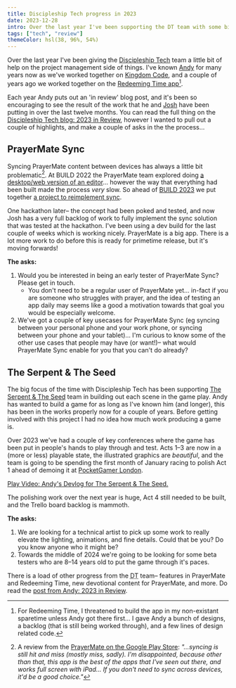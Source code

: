 ```yaml
---
title: Discipleship Tech progress in 2023
date: 2023-12-28
intro: Over the last year I've been supporting the DT team with some big new releases… here's what's coming up.
tags: ["tech", "review"]
themeColor: hsl(38, 96%, 54%)
---
```


Over the last year I've been giving the [Discipleship Tech](https://discipleship.tech) team a little bit of help on the project management side of things. I've known [Andy](http://www.geero.net/about-me/) for many years now as we've worked together on [Kingdom Code](https://kingdomcode.org.uk), and a couple of years ago we worked together on the [Redeeming Time app](https://redeemingtime.app/)[^1].

Each year Andy puts out an 'in review' blog post, and it's been so encouraging to see the result of the work that he and [Josh](https://joshminton.net/) have been putting in over the last twelve months. You can read the full thing on the [Discipleship Tech blog: 2023 in Review](https://blog.prayermate.net/en/2023-in-review/), however I wanted to pull out a couple of highlights, and make a couple of asks in the the process…

## PrayerMate Sync

Syncing PrayerMate content between devices has always a little bit problematic[^2]. At BUILD 2022 the PrayerMate team explored doing [a desktop/web version of an editor](https://kingdomcode.org.uk/build/2022/prayermate-web-interface/)… however the way that everything had been built made the process _very_ slow. So ahead of [BUILD 2023](https://kingdomcode.org.uk/build/2023) we put together [a project to reimplement sync](https://kingdomcode.org.uk/build/2023/prayermate-resync/).

One hackathon later– the concept had been poked and tested, and now Josh has a very full backlog of work to fully implement the sync solution that was tested at the hackathon. I've been using a dev build for the last couple of weeks which is working nicely. PrayerMate is a big app. There is a lot more work to do before this is ready for primetime release, but it's moving forwards!

**The asks:**

1. Would you be interested in being an early tester of PrayerMate Sync? Please get in touch.
   - You don't need to be a regular user of PrayerMate yet… in-fact if you are someone who struggles with prayer, and the idea of testing an app daily may seems like a good a motivation towards that goal you would be especially welcome.
2. We've got a couple of key usecases for PrayerMate Sync (eg syncing between your personal phone and your work phone, or syncing between your phone and your tablet)… I'm curious to know some of the other use cases that people may have (or want!)– what would PrayerMate Sync enable for you that you can't do already?

## The Serpent & The Seed

The big focus of the time with Discipleship Tech has been supporting [The Serpent & The Seed](https://discipleship.tech/serpentseedgame/) team in building out each scene in the game play. Andy has wanted to build a game for as long as I've known him (and longer), this has been in the works properly now for a couple of years. Before getting involved with this project I had no idea how much work producing a game is.

Over 2023 we've had a couple of key conferences where the game has been put in people's hands to play through and test. Acts 1–3 are now in a (more or less) playable state, the illustrated graphics are _beautiful_, and the team is going to be spending the first month of January racing to polish Act 1 ahead of demoing it at [PocketGamer London](https://www.pgconnects.com/london/).

<lite-youtube videoid="m_xFsC8dPE4" style="background-image: url('https://i.ytimg.com/vi/m_xFsC8dPE4/maxresdefault.jpg');">
  <a href="https://youtube.com/watch?v=m_xFsC8dPE4" class="lty-playbtn" title="Play Video">
    <span class="lyt-visually-hidden">Play Video: Andy's Devlog for The Serpent & The Seed.</span>
  </a>
</lite-youtube>

The polishing work over the next year is huge, Act 4 still needed to be built, and the Trello board backlog is mammoth.

**The asks:**

1. We are looking for a technical artist to pick up some work to really elevate the lighting, animations, and fine details. Could that be you? Do you know anyone who it might be?
2. Towards the middle of 2024 we're going to be looking for some beta testers who are 8–14 years old to put the game through it's paces.

There is a load of other progress from the <abbr title="Discipleship Tech">DT</abbr> team– features in PrayerMate and Redeeming Time, new devotional content for PrayerMate, and more. Do read the [post from Andy: 2023 in Review](https://blog.prayermate.net/en/2023-in-review/).

[^1]: For Redeeming Time, I threatened to build the app in my non-existant sparetime unless Andy got there first… I gave Andy a bunch of designs, a backlog (that is still being worked through), and a few lines of design related code.
[^2]: A review from the [PrayerMate on the Google Play Store](https://play.google.com/store/apps/details?id=net.geero.prayermate): _"…syncing is still hit and miss (mostly miss, sadly). I'm disappointed, because other than that, this app is the best of the apps that I've seen out there, and works full screen with iPad… If you don't need to sync across devices, it'd be a good choice."_
